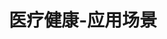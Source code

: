 ---
{
    layout: Layout,
    isEPC: true,
    title: 医疗健康-应用场景,
    appTitleContent: {
        title: 区块链电子处方流转,
        subTitle: 隐私保护、数据共享、可信流转、穿透式监管,
        bg_banner: health_banner
    },
    sceneStatusContent: {
        title: 场景现状及痛点,
        choose: 2,
        sceneStatusList: [
            {
                text: 医疗机构相互孤立，信息不对称,
                description: 受医疗机制、单位级别和地域等因素的影响，目前我国的医疗机构之间相互孤立，病人健康数据无法同步；由于数据化程度低，各医院之间也存在着明显的信息不对称现象。
            },
            {
                text: 数据标准不统一，共享难度较大,
                description: 从技术角度来讲，目前各医院及医疗机构之间的信息系统来自于不同的供应商建设，数据字段、数据格式、数据接口的差异造成各信息系统之间数据互通共享困难。
            },
            {
                text: 电子健康记录体系不健全,
                description: 缺乏统一的电子健康记录体系，使得患者病历数据错乱、跨区跨院就诊流程繁琐、诊断结果不互认互信，最终导致看病难，就医流程长，线下医疗服务压力大，社会医疗负担重。
            },
            {
                text: 患者隐私数据安全性低,
                description: 患者在进行多家医疗机构就诊时，需要提供全部的信息资料，存在个人隐私信息泄露、病历数据泄露等风险。
            },
            {
                text: 信息不透明，易篡改,
                description: 从患者就诊、医生开具处方到药房购药，全流程信息不透明，且处方数据易篡改，难以保证患者知情权。药房供药价格不透明，且可选择性少，导致患者就医成本高、效率低。
            },
            {
                text: 权威机构监管困难,
                description: 第三方权威机构缺少有力抓手，在处方信息、处方流转、药品溯源及购药用药层面无法进行数据统一和主动监管，出现问题无法第一时间确定问题节点，导致监管方监管困难，社会公信力降低。
            },
        ]
    },
    plansContent: {
        plansTitle: 方案简介,
        plansIntro: [
            {
                intro: 利用区块链的全流程可追溯、防篡改、多方安全计算和数据隐私保护等技术特性，保证个人健康隐私数据可以安全可信共享及流转，实现由个人、医生、医疗机构、药房、配送单位、支付方、保险理赔机构以及政府监管部门组成的多方协作联盟中，个人健康数据可跨机构流转、使用、追踪和审计，公共卫生事件可实时监测预警，从而使区块链赋能医疗产业全链路，保卫民众健康，降低民众医疗负担，提升医疗服务质量与效率。
            },
        ],
        productTitle: 方案优势,
        advantageList: [
            {
                iconName: huanzhebianjie.png,
                advantageText: 患者少跑腿、处方取药/物流配送更方便,
                description: 患者可以在线问诊、复诊，医生通过处方流转平台在线开具电子处方并上链存证，通过链上处方，患者可以在医院药房和民间药房自由选购所需药品，并且可以就近取药或快递邮寄，方便快捷
            },
            {
                iconName: duijieyewu.png,
                advantageText: 无缝对接各方业务系统，提升协作效率,
                description: 各业务协作方不需要自己开发区块链，通过边界智能底层链功能 iService 服务与已有业务系统对接，便可轻松与链上数据进行交互，降低区块链使用成本，提升各方协作效率
            },
            {
                iconName: shujugudao.png,
                advantageText: 打破信息孤岛，实现互通共享,
                description: 打通医院/互联网医院、药店、药房、保险机构、主管部门、监管方等各个平台系统，实现医疗机构处方信息、处方流转信息、医保结算信息和药品零售消费信息的互联互通、实时共享
            },
            {
                iconName: yinsibaohu.png,
                advantageText: 保护用户隐私及数据安全,
                description: 基于数字身份技术签发认证用户身份，医院/医生、药店/药师、物流/派送员根据角色只能看到自己业务需要的最小信息单元；同时，平台采用多重加密算法，支持完全公开和授权访问的权限控制策略，对用户公示敏感数据进行脱敏处理，全方位保护用户隐私和数据安全
            },
            {
                iconName: xinxitouming.png,
                advantageText: 多方共建共治，信息公开透明,
                description: 多方参与共同管理，药店、医院可以部署区块链节点，共同进行链上信息治理，数据去中心化存储，无法伪造。供药价格公开，库存信息透明，并在开放的公平竞争环境下，根据患者所在位置、个人对药房的偏好及价格敏感性等因素实现自主购药，从而真正通过市场化的竞争来让广大患者获得真实受益
            },
            {
                iconName: jianguanshenji.png,
                advantageText: 为监管机构提供穿透式监管,
                description: 通过区块链技术，监管机构可以直接部署区块链节点或者参与链上数据监控，对链上电子处方流转数据进行实时监管；无需等待平台方或者医疗机构上报数据，监管手段更加直接有效
            },
        ]
    },
    processContent: {
        title: 方案架构,
        src: https://irita.bianjie.ai/home/chanpinjiagou_image.png,
    },
}
---